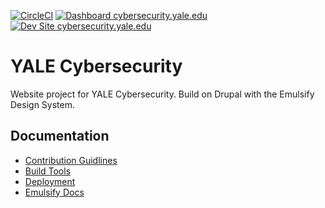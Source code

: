 [![CircleCI](https://circleci.com/gh/yalesites-org/cybersecurity.yale.edu.svg?style=shield)](https://circleci.com/gh/yalesites-org/cybersecurity.yale.edu)
[![Dashboard cybersecurity.yale.edu](https://img.shields.io/badge/dashboard-cybersecurity.yale.edu-yellow.svg)](https://dashboard.pantheon.io/sites/3878688f-3b52-4746-804c-3e2eb786824b#dev/code)
[![Dev Site cybersecurity.yale.edu](https://img.shields.io/badge/site-cybersecurity.yale.edu-blue.svg)](http://dev-cybersecurity.yale.edu.pantheonsite.io/)
# YALE Cybersecurity

Website project for YALE Cybersecurity. Build on Drupal with the Emulsify Design System.

## Documentation

- [Contribution Guidlines](https://github.com/yalesites-org/cybersecurity.yale.edu/blob/master/.github/CONTRIBUTING.md)
- [Build Tools](https://github.com/yalesites-org/cybersecurity.yale.edu/blob/master/.github/BUILD_TOOLS.md)
- [Deployment](https://github.com/yalesites-org/cybersecurity.yale.edu/blob/master/.github/DEPLOYMENT.md)
- [Emulsify Docs](https://docs.emulsify.info/)
